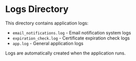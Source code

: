 # Logs Directory

This directory contains application logs:

- `email_notifications.log` - Email notification system logs
- `expiration_check.log` - Certificate expiration check logs
- `app.log` - General application logs

Logs are automatically created when the application runs.
